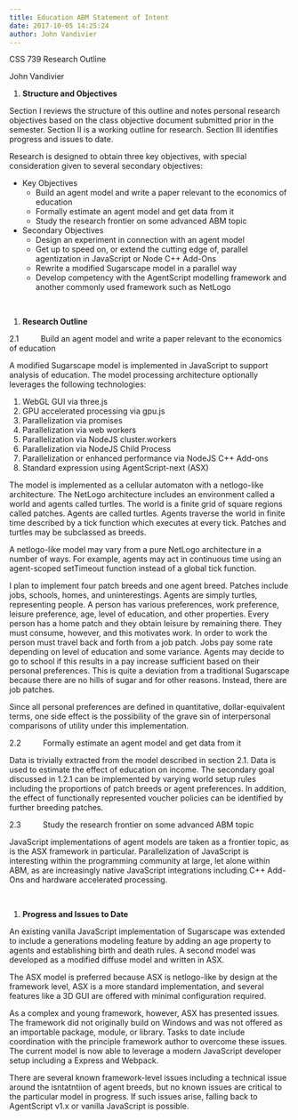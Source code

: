 ```yaml
---
title: Education ABM Statement of Intent
date: 2017-10-05 14:25:24
author: John Vandivier
---
```




CSS 739 Research Outline

John Vandivier
<ol>
 	<li><strong>Structure and Objectives</strong></li>
</ol>
Section I reviews the structure of this outline and notes personal research objectives based on the class objective document submitted prior in the semester. Section II is a working outline for research. Section III identifies progress and issues to date.

Research is designed to obtain three key objectives, with special consideration given to several secondary objectives:
<ul>
 	<li>Key Objectives
<ul>
 	<li>Build an agent model and write a paper relevant to the economics of education</li>
 	<li>Formally estimate an agent model and get data from it</li>
 	<li>Study the research frontier on some advanced ABM topic</li>
</ul>
</li>
 	<li>Secondary Objectives
<ul>
 	<li>Design an experiment in connection with an agent model</li>
 	<li>Get up to speed on, or extend the cutting edge of, parallel agentization in JavaScript or Node C++ Add-Ons</li>
 	<li>Rewrite a modified Sugarscape model in a parallel way</li>
 	<li>Develop competency with the AgentScript modelling framework and another commonly used framework such as NetLogo</li>
</ul>
</li>
</ul>
&nbsp;
<ol start=\"2\">
 	<li><strong>Research Outline</strong></li>
</ol>
2.1          Build an agent model and write a paper relevant to the economics of education

A modified Sugarscape model is implemented in JavaScript to support analysis of education. The model processing architecture optionally leverages the following technologies:
<ol>
 	<li>WebGL GUI via three.js</li>
 	<li>GPU accelerated processing via gpu.js</li>
 	<li>Parallelization via promises</li>
 	<li>Parallelization via web workers</li>
 	<li>Parallelization via NodeJS cluster.workers</li>
 	<li>Parallelization via NodeJS Child Process</li>
 	<li>Parallelization or enhanced performance via NodeJS C++ Add-ons</li>
 	<li>Standard expression using AgentScript-next (ASX)</li>
</ol>
The model is implemented as a cellular automaton with a netlogo-like architecture. The NetLogo architecture includes an environment called a world and agents called turtles. The world is a finite grid of square regions called patches. Agents are called turtles. Agents traverse the world in finite time described by a tick function which executes at every tick. Patches and turtles may be subclassed as breeds.

A netlogo-like model may vary from a pure NetLogo architecture in a number of ways. For example, agents may act in continuous time using an agent-scoped setTimeout function instead of a global tick function.

I plan to implement four patch breeds and one agent breed. Patches include jobs, schools, homes, and uninterestings. Agents are simply turtles, representing people. A person has various preferences, work preference, leisure preference, age, level of education, and other properties. Every person has a home patch and they obtain leisure by remaining there. They must consume, however, and this motivates work. In order to work the person must travel back and forth from a job patch. Jobs pay some rate depending on level of education and some variance. Agents may decide to go to school if this results in a pay increase sufficient based on their personal preferences. This is quite a deviation from a traditional Sugarscape because there are no hills of sugar and for other reasons. Instead, there are job patches.

Since all personal preferences are defined in quantitative, dollar-equivalent terms, one side effect is the possibility of the grave sin of interpersonal comparisons of utility under this implementation.

2.2          Formally estimate an agent model and get data from it

Data is trivially extracted from the model described in section 2.1. Data is used to estimate the effect of education on income. The secondary goal discussed in 1.2.1 can be implemented by varying world setup rules including the proportions of patch breeds or agent preferences. In addition, the effect of functionally represented voucher policies can be identified by further breeding patches.

2.3          Study the research frontier on some advanced ABM topic

JavaScript implementations of agent models are taken as a frontier topic, as is the ASX framework in particular. Parallelization of JavaScript is interesting within the programming community at large, let alone within ABM, as are increasingly native JavaScript integrations including C++ Add-Ons and hardware accelerated processing.

&nbsp;
<ol start=\"3\">
 	<li><strong>Progress and Issues to Date</strong></li>
</ol>
An existing vanilla JavaScript implementation of Sugarscape was extended to include a generations modeling feature by adding an age property to agents and establishing birth and death rules. A second model was developed as a modified diffuse model and written in ASX.

The ASX model is preferred because ASX is netlogo-like by design at the framework level, ASX is a more standard implementation, and several features like a 3D GUI are offered with minimal configuration required.

As a complex and young framework, however, ASX has presented issues. The framework did not originally build on Windows and was not offered as an importable package, module, or library. Tasks to date include coordination with the principle framework author to overcome these issues. The current model is now able to leverage a modern JavaScript developer setup including a Express and Webpack.

There are several known framework-level issues including a technical issue around the isntatntiion of agent breeds, but no known issues are critical to the particular model in progress. If such issues arise, falling back to AgentScript v1.x or vanilla JavaScript is possible.
